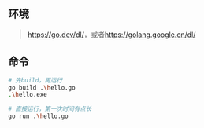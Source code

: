 ## 环境

> <https://go.dev/dl/>，或者<https://golang.google.cn/dl/>


## 命令

```sh
# 先build，再运行
go build .\hello.go
.\hello.exe

# 直接运行，第一次时间有点长
go run .\hello.go
```